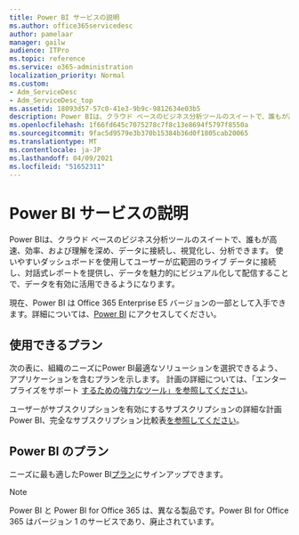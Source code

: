 ```yaml
---
title: Power BI サービスの説明
ms.author: office365servicedesc
author: pamelaar
manager: gailw
audience: ITPro
ms.topic: reference
ms.service: o365-administration
localization_priority: Normal
ms.custom:
- Adm_ServiceDesc
- Adm_ServiceDesc_top
ms.assetid: 18093d57-57c0-41e3-9b9c-9812634e03b5
description: Power BIは、クラウド ベースのビジネス分析ツールのスイートで、誰もが高速、効率、および理解を深め、データに接続し、視覚化し、分析できます。 使いやすいダッシュボードを使用してユーザーが広範囲のライブ データに接続し、対話式レポートを提供し、データを魅力的にビジュアル化して配信することで、データを有効に活用できるようになります。
ms.openlocfilehash: 1f66fd645c7075278c7f8c13e8694f5797f8550a
ms.sourcegitcommit: 9fac5d9579e3b370b15384b36d0f1805cab20065
ms.translationtype: MT
ms.contentlocale: ja-JP
ms.lasthandoff: 04/09/2021
ms.locfileid: "51652311"
---
```

# <a name="power-bi-service-description"></a>Power BI サービスの説明

Power BIは、クラウド ベースのビジネス分析ツールのスイートで、誰もが高速、効率、および理解を深め、データに接続し、視覚化し、分析できます。 使いやすいダッシュボードを使用してユーザーが広範囲のライブ データに接続し、対話式レポートを提供し、データを魅力的にビジュアル化して配信することで、データを有効に活用できるようになります。

現在、Power BI は Office 365 Enterprise E5 バージョンの一部として入手できます。詳細については、[Power BI](https://powerbi.microsoft.com/) にアクセスしてください。

## <a name="available-plans"></a>使用できるプラン

次の表に、組織のニーズにPower BI最適なソリューションを選択できるよう、アプリケーションを含むプランを示します。 計画の詳細については、「エンタープライズをサポート [するための強力なツール」を参照してください](https://www.microsoft.com/microsoft-365/enterprise/compare-office-365-plans)。

ユーザーがサブスクリプションを有効にするサブスクリプションの詳細な計画Power BI、完全なサブスクリプション比較表[を参照してください](https://go.microsoft.com/fwlink/?linkid=2139145)。
 
## <a name="power-bi-plans"></a>Power BI のプラン

ニーズに最も適したPower BI[プラン](https://go.microsoft.com/fwlink/?LinkID=786854)にサインアップできます。 
  
> [!NOTE]
> Power BI と Power BI for Office 365 は、異なる製品です。Power BI for Office 365 はバージョン 1 のサービスであり、廃止されています。 
  